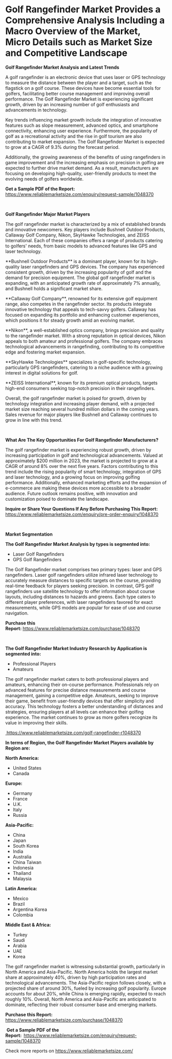 <p><h1>Golf Rangefinder Market Provides a Comprehensive Analysis Including a Macro Overview of the Market, Micro Details such as Market Size and Competitive Landscape</h1></p><p><strong>Golf Rangefinder Market Analysis and Latest Trends</strong></p>
<p><p>A golf rangefinder is an electronic device that uses laser or GPS technology to measure the distance between the player and a target, such as the flagstick on a golf course. These devices have become essential tools for golfers, facilitating better course management and improving overall performance. The Golf Rangefinder Market is experiencing significant growth, driven by an increasing number of golf enthusiasts and advancements in technology.</p><p>Key trends influencing market growth include the integration of innovative features such as slope measurement, advanced optics, and smartphone connectivity, enhancing user experience. Furthermore, the popularity of golf as a recreational activity and the rise in golf tourism are also contributing to market expansion. The Golf Rangefinder Market is expected to grow at a CAGR of 9.3% during the forecast period. </p><p>Additionally, the growing awareness of the benefits of using rangefinders in game improvement and the increasing emphasis on precision in golfing are expected to further drive market demand. As a result, manufacturers are focusing on developing high-quality, user-friendly products to meet the evolving needs of golfers worldwide.</p></p>
<p><strong>Get a Sample PDF of the Report:&nbsp;</strong> <a href="https://www.reliablemarketsize.com/enquiry/request-sample/1048370?utm_campaign=1167&utm_medium=2&utm_source=Github&utm_content=ia&utm_term=07022025&utm_id=golf-rangefinder">https://www.reliablemarketsize.com/enquiry/request-sample/1048370</a></p>
<p>&nbsp;</p>
<p><strong>Golf Rangefinder Major Market Players</strong></p>
<p><p>The golf rangefinder market is characterized by a mix of established brands and innovative newcomers. Key players include Bushnell Outdoor Products, Callaway Golf Company, Nikon, SkyHawke Technologies, and ZEISS International. Each of these companies offers a range of products catering to golfers' needs, from basic models to advanced features like GPS and laser technology.</p><p>**Bushnell Outdoor Products** is a dominant player, known for its high-quality laser rangefinders and GPS devices. The company has experienced consistent growth, driven by the increasing popularity of golf and the demand for precision equipment. The global golf rangefinder market is expanding, with an anticipated growth rate of approximately 7% annually, and Bushnell holds a significant market share.</p><p>**Callaway Golf Company**, renowned for its extensive golf equipment range, also competes in the rangefinder sector. Its products integrate innovative technology that appeals to tech-savvy golfers. Callaway has focused on expanding its portfolio and enhancing customer experiences, which positions it for steady growth amid an evolving market.</p><p>**Nikon**, a well-established optics company, brings precision and quality to the rangefinder market. With a strong reputation in optical devices, Nikon appeals to both amateur and professional golfers. The company embraces technological advancements in rangefinding, contributing to its competitive edge and fostering market expansion.</p><p>**SkyHawke Technologies** specializes in golf-specific technology, particularly GPS rangefinders, catering to a niche audience with a growing interest in digital solutions for golf. </p><p>**ZEISS International**, known for its premium optical products, targets high-end consumers seeking top-notch precision in their rangefinders. </p><p>Overall, the golf rangefinder market is poised for growth, driven by technology integration and increasing player demand, with a projected market size reaching several hundred million dollars in the coming years. Sales revenue for major players like Bushnell and Callaway continues to grow in line with this trend.</p></p>
<p>&nbsp;</p>
<p><strong>What Are The Key Opportunities For Golf Rangefinder Manufacturers?</strong></p>
<p><p>The golf rangefinder market is experiencing robust growth, driven by increasing participation in golf and technological advancements. Valued at approximately $200 million in 2023, the market is projected to grow at a CAGR of around 8% over the next five years. Factors contributing to this trend include the rising popularity of smart technology, integration of GPS and laser technology, and a growing focus on improving golfing performance. Additionally, enhanced marketing efforts and the expansion of e-commerce are making these devices more accessible to a broader audience. Future outlook remains positive, with innovation and customization poised to dominate the landscape.</p></p>
<p><strong>Inquire or Share Your Questions If Any Before Purchasing This Report:</strong> <a href="https://www.reliablemarketsize.com/enquiry/pre-order-enquiry/1048370?utm_campaign=1167&utm_medium=2&utm_source=Github&utm_content=ia&utm_term=07022025&utm_id=golf-rangefinder">https://www.reliablemarketsize.com/enquiry/pre-order-enquiry/1048370</a></p>
<p>&nbsp;</p>
<p><strong>Market Segmentation</strong></p>
<p><strong>The Golf Rangefinder Market Analysis by types is segmented into:</strong></p>
<p><ul><li>Laser Golf Rangefinders</li><li>GPS Golf Rangefinders</li></ul></p>
<p><p>The Golf Rangefinder market comprises two primary types: laser and GPS rangefinders. Laser golf rangefinders utilize infrared laser technology to accurately measure distances to specific targets on the course, providing real-time feedback for players seeking precision. In contrast, GPS golf rangefinders use satellite technology to offer information about course layouts, including distances to hazards and greens. Each type caters to different player preferences, with laser rangefinders favored for exact measurements, while GPS models are popular for ease of use and course navigation.</p></p>
<p><strong>Purchase this Report:&nbsp;</strong><a href="https://www.reliablemarketsize.com/purchase/1048370?utm_campaign=1167&utm_medium=2&utm_source=Github&utm_content=ia&utm_term=07022025&utm_id=golf-rangefinder">https://www.reliablemarketsize.com/purchase/1048370</a></p>
<p>&nbsp;</p>
<p><strong>The Golf Rangefinder Market Industry Research by Application is segmented into:</strong></p>
<p><ul><li>Professional Players</li><li>Amateurs</li></ul></p>
<p><p>The golf rangefinder market caters to both professional players and amateurs, enhancing their on-course performance. Professionals rely on advanced features for precise distance measurements and course management, gaining a competitive edge. Amateurs, seeking to improve their game, benefit from user-friendly devices that offer simplicity and accuracy. This technology fosters a better understanding of distances and strategies, ensuring players at all levels can enhance their golfing experience. The market continues to grow as more golfers recognize its value in improving their skills.</p></p>
<p><a href="https://www.reliablemarketsize.com/golf-rangefinder-r1048370?utm_campaign=1167&utm_medium=2&utm_source=Github&utm_content=ia&utm_term=07022025&utm_id=golf-rangefinder">&nbsp;https://www.reliablemarketsize.com/golf-rangefinder-r1048370</a></p>
<p><strong>In terms of Region, the Golf Rangefinder Market Players available by Region are:</strong></p>
<p>
    <p> <strong> North America: </strong>
        <ul>
            <li>United States</li>
            <li>Canada</li>
        </ul>
        </p> 
    <p> <strong> Europe: </strong>
        <ul>
            <li>Germany</li>
            <li>France</li>
            <li>U.K.</li>
            <li>Italy</li>
            <li>Russia</li>
        </ul>
        </p> 
    <p> <strong> Asia-Pacific: </strong>
        <ul>
            <li>China</li>
            <li>Japan</li>
            <li>South Korea</li>
            <li>India</li>
            <li>Australia</li>
            <li>China Taiwan</li>
            <li>Indonesia</li>
            <li>Thailand</li>
            <li>Malaysia</li>
        </ul>
        </p> 
    <p> <strong> Latin America: </strong>
        <ul>
            <li>Mexico</li>
            <li>Brazil</li>
            <li>Argentina Korea</li>
            <li>Colombia</li>
        </ul>
        </p> 
    <p> <strong> Middle East & Africa: </strong>
        <ul>
            <li>Turkey</li>
            <li>Saudi</li>
            <li>Arabia</li>
            <li>UAE</li>
            <li>Korea</li>
        </ul>
    </p>
    </p>
<p><p>The golf rangefinder market is witnessing substantial growth, particularly in North America and Asia-Pacific. North America holds the largest market share at approximately 40%, driven by high participation rates and technological advancements. The Asia-Pacific region follows closely, with a projected share of around 30%, fueled by increasing golf popularity. Europe accounts for about 20%, while China is emerging rapidly, expected to reach roughly 10%. Overall, North America and Asia-Pacific are anticipated to dominate, reflecting their robust consumer base and emerging markets.</p></p>
<p><strong>Purchase this Report: </strong><a href="https://www.reliablemarketsize.com/purchase/1048370?utm_campaign=1167&utm_medium=2&utm_source=Github&utm_content=ia&utm_term=07022025&utm_id=golf-rangefinder">https://www.reliablemarketsize.com/purchase/1048370</a></p>
<p>&nbsp;<strong>Get a Sample PDF of the Report:&nbsp;&nbsp;</strong><a href="https://www.reliablemarketsize.com/enquiry/request-sample/1048370?utm_campaign=1167&utm_medium=2&utm_source=Github&utm_content=ia&utm_term=07022025&utm_id=golf-rangefinder">https://www.reliablemarketsize.com/enquiry/request-sample/1048370</a></p>
<p><strong></strong></p>
<p>Check more reports on <a href="https://www.reliablemarketsize.com/?utm_campaign=1167&utm_medium=2&utm_source=Github&utm_content=ia&utm_term=07022025&utm_id=golf-rangefinder">https://www.reliablemarketsize.com/</a></p>